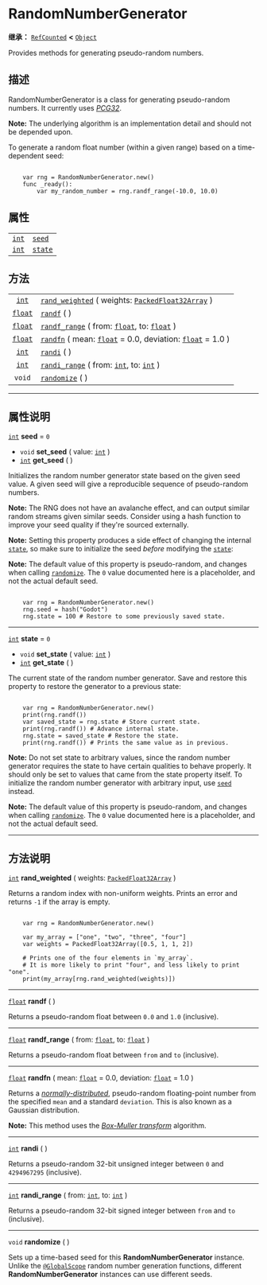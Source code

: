 <!-- ⚠ 请勿编辑本文件 ⚠ -->
<!-- 本文档使用脚本从 WeDot 引擎源码仓库生成。 -->
<!-- 生成脚本：https://github.com/WeDot-Engine/WeDot/tree/4.3/doc/tools/make_md.py； -->
<!-- 原文件：https://github.com/WeDot-Engine/WeDot/tree/4.3/doc/classes/RandomNumberGenerator.xml。 -->

<div id="_class_randomnumbergenerator"></div>

# RandomNumberGenerator

**继承：** [`RefCounted`](class_refcounted.md) **<** [`Object`](class_object.md)

Provides methods for generating pseudo-random numbers.

## 描述

RandomNumberGenerator is a class for generating pseudo-random numbers. It currently uses [*PCG32*](https://www.pcg-random.org/).

 **Note:** The underlying algorithm is an implementation detail and should not be depended upon.

To generate a random float number (within a given range) based on a time-dependent seed:

```

    var rng = RandomNumberGenerator.new()
    func _ready():
        var my_random_number = rng.randf_range(-10.0, 10.0)
```



## 属性

|||
|:-:|:--|
| [`int`](class_int.md) | [`seed`](#class_randomnumbergenerator_property_seed)   | ``0`` |
| [`int`](class_int.md) | [`state`](#class_randomnumbergenerator_property_state) | ``0`` |

## 方法

|||
|:-:|:--|
| [`int`](class_int.md)     | [`rand_weighted`](#class_randomnumbergenerator_method_rand_weighted) ( weights: [`PackedFloat32Array`](class_packedfloat32array.md) )        |
| [`float`](class_float.md) | [`randf`](#class_randomnumbergenerator_method_randf) ( )                                                                                     |
| [`float`](class_float.md) | [`randf_range`](#class_randomnumbergenerator_method_randf_range) ( from: [`float`](class_float.md), to: [`float`](class_float.md) )          |
| [`float`](class_float.md) | [`randfn`](#class_randomnumbergenerator_method_randfn) ( mean: [`float`](class_float.md) = 0.0, deviation: [`float`](class_float.md) = 1.0 ) |
| [`int`](class_int.md)     | [`randi`](#class_randomnumbergenerator_method_randi) ( )                                                                                     |
| [`int`](class_int.md)     | [`randi_range`](#class_randomnumbergenerator_method_randi_range) ( from: [`int`](class_int.md), to: [`int`](class_int.md) )                  |
| `void`                    | [`randomize`](#class_randomnumbergenerator_method_randomize) ( )                                                                             |

<!-- rst-class:: classref-section-separator -->

---

## 属性说明

<div id="_class_randomnumbergenerator_property_seed"></div>

[`int`](class_int.md) **seed** = ``0`` <div id="class_randomnumbergenerator_property_seed"></div>

- `void` **set_seed** ( value: [`int`](class_int.md) )
- [`int`](class_int.md) **get_seed** ( )

Initializes the random number generator state based on the given seed value. A given seed will give a reproducible sequence of pseudo-random numbers.

 **Note:** The RNG does not have an avalanche effect, and can output similar random streams given similar seeds. Consider using a hash function to improve your seed quality if they're sourced externally.

 **Note:** Setting this property produces a side effect of changing the internal [`state`](#class_randomnumbergenerator_property_state), so make sure to initialize the seed *before* modifying the [`state`](#class_randomnumbergenerator_property_state):

 **Note:** The default value of this property is pseudo-random, and changes when calling [`randomize`](#class_randomnumbergenerator_method_randomize). The `0` value documented here is a placeholder, and not the actual default seed.

```

    var rng = RandomNumberGenerator.new()
    rng.seed = hash("Godot")
    rng.state = 100 # Restore to some previously saved state.
```



<!-- rst-class:: classref-item-separator -->

---

<div id="_class_randomnumbergenerator_property_state"></div>

[`int`](class_int.md) **state** = ``0`` <div id="class_randomnumbergenerator_property_state"></div>

- `void` **set_state** ( value: [`int`](class_int.md) )
- [`int`](class_int.md) **get_state** ( )

The current state of the random number generator. Save and restore this property to restore the generator to a previous state:

```

    var rng = RandomNumberGenerator.new()
    print(rng.randf())
    var saved_state = rng.state # Store current state.
    print(rng.randf()) # Advance internal state.
    rng.state = saved_state # Restore the state.
    print(rng.randf()) # Prints the same value as in previous.
```

 **Note:** Do not set state to arbitrary values, since the random number generator requires the state to have certain qualities to behave properly. It should only be set to values that came from the state property itself. To initialize the random number generator with arbitrary input, use [`seed`](#class_randomnumbergenerator_property_seed) instead.

 **Note:** The default value of this property is pseudo-random, and changes when calling [`randomize`](#class_randomnumbergenerator_method_randomize). The `0` value documented here is a placeholder, and not the actual default seed.



<!-- rst-class:: classref-section-separator -->

---

## 方法说明

<div id="_class_randomnumbergenerator_method_rand_weighted"></div>

[`int`](class_int.md) **rand_weighted** ( weights: [`PackedFloat32Array`](class_packedfloat32array.md) )<div id="class_randomnumbergenerator_method_rand_weighted"></div>

Returns a random index with non-uniform weights. Prints an error and returns `-1` if the array is empty.



```gdscript

    var rng = RandomNumberGenerator.new()
    
    var my_array = ["one", "two", "three", "four"]
    var weights = PackedFloat32Array([0.5, 1, 1, 2])
    
    # Prints one of the four elements in `my_array`.
    # It is more likely to print "four", and less likely to print "one".
    print(my_array[rng.rand_weighted(weights)])
```





<!-- rst-class:: classref-item-separator -->

---

<div id="_class_randomnumbergenerator_method_randf"></div>

[`float`](class_float.md) **randf** ( )<div id="class_randomnumbergenerator_method_randf"></div>

Returns a pseudo-random float between `0.0` and `1.0` (inclusive).

<!-- rst-class:: classref-item-separator -->

---

<div id="_class_randomnumbergenerator_method_randf_range"></div>

[`float`](class_float.md) **randf_range** ( from: [`float`](class_float.md), to: [`float`](class_float.md) )<div id="class_randomnumbergenerator_method_randf_range"></div>

Returns a pseudo-random float between `from` and `to` (inclusive).

<!-- rst-class:: classref-item-separator -->

---

<div id="_class_randomnumbergenerator_method_randfn"></div>

[`float`](class_float.md) **randfn** ( mean: [`float`](class_float.md) = 0.0, deviation: [`float`](class_float.md) = 1.0 )<div id="class_randomnumbergenerator_method_randfn"></div>

Returns a [*normally-distributed*](https://en.wikipedia.org/wiki/Normal_distribution), pseudo-random floating-point number from the specified `mean` and a standard `deviation`. This is also known as a Gaussian distribution.

 **Note:** This method uses the [*Box-Muller transform*](https://en.wikipedia.org/wiki/Box%E2%80%93Muller_transform) algorithm.

<!-- rst-class:: classref-item-separator -->

---

<div id="_class_randomnumbergenerator_method_randi"></div>

[`int`](class_int.md) **randi** ( )<div id="class_randomnumbergenerator_method_randi"></div>

Returns a pseudo-random 32-bit unsigned integer between `0` and `4294967295` (inclusive).

<!-- rst-class:: classref-item-separator -->

---

<div id="_class_randomnumbergenerator_method_randi_range"></div>

[`int`](class_int.md) **randi_range** ( from: [`int`](class_int.md), to: [`int`](class_int.md) )<div id="class_randomnumbergenerator_method_randi_range"></div>

Returns a pseudo-random 32-bit signed integer between `from` and `to` (inclusive).

<!-- rst-class:: classref-item-separator -->

---

<div id="_class_randomnumbergenerator_method_randomize"></div>

`void` **randomize** ( )<div id="class_randomnumbergenerator_method_randomize"></div>

Sets up a time-based seed for this **RandomNumberGenerator** instance. Unlike the [`@GlobalScope`](class_@globalscope.md) random number generation functions, different **RandomNumberGenerator** instances can use different seeds.

[^virtual]: 本方法通常需要用户覆盖才能生效。
[^const]: 本方法无副作用，不会修改该实例的任何成员变量。
[^vararg]: 本方法除了能接受在此处描述的参数外，还能够继续接受任意数量的参数。
[^constructor]: 本方法用于构造某个类型。
[^static]: 调用本方法无需实例，可直接使用类名进行调用。
[^operator]: 本方法描述的是使用本类型作为左操作数的有效运算符。
[^bitfield]: 这个值是由下列位标志构成位掩码的整数。
[^void]: 无返回值。
